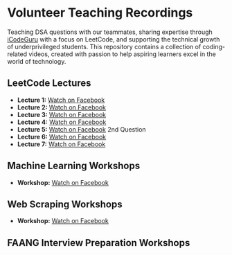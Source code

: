 # Volunteer Teaching Recordings  

Teaching DSA questions with our teammates, sharing expertise through [iCodeGuru](https://www.linkedin.com/company/icode-guru/posts/?feedView=all) with a focus on LeetCode, and supporting the technical growth of underprivileged students. This repository contains a collection of coding-related videos, created with passion to help aspiring learners excel in the world of technology. 

## LeetCode Lectures  
- **Lecture 1:** [Watch on Facebook](https://www.facebook.com/watch/?v=1848412722678920)
- **Lecture 2:** [Watch on Facebook](https://www.facebook.com/share/v/1HcnE3hGkF/)
- **Lecture 3:** [Watch on Facebook](https://www.facebook.com/share/v/15sLoLWrJy/)
- **Lecture 4:** [Watch on Facebook](https://www.facebook.com/share/v/1aLncZ9fXc/)
- **Lecture 5:** [Watch on Facebook](https://www.facebook.com/share/v/16DKnM9eTc/) 2nd Question
- **Lecture 6:** [Watch on Facebook](https://www.facebook.com/share/v/1BuimWsAYb/)
- **Lecture 7:** [Watch on Facebook](https://www.facebook.com/share/v/1AS7H8jc9C/)




## Machine Learning Workshops
  - **Workshop:** [Watch on Facebook](https://www.facebook.com/share/v/1BGwSQ8BSh/)


## Web Scraping Workshops
- **Workshop:** [Watch on Facebook](https://www.facebook.com/iCodeguru/videos/970843695209248/)


## FAANG Interview Preparation Workshops
  

